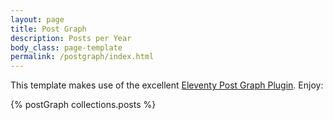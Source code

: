 ```yaml
---
layout: page
title: Post Graph
description: Posts per Year
body_class: page-template
permalink: /postgraph/index.html
---
```


This template makes use of the excellent [Eleventy Post Graph Plugin](https://postgraph.rknight.me/). Enjoy:

{% postGraph collections.posts %}
